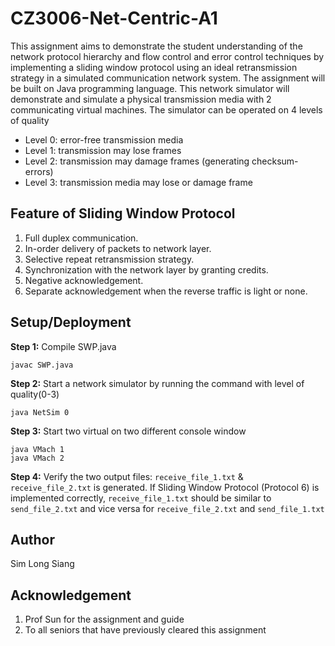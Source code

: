 # CZ3006-Net-Centric-A1
This assignment aims to demonstrate the student understanding of the network protocol hierarchy and flow control and error control techniques by implementing a sliding window protocol using an ideal retransmission strategy in a simulated communication network system. The assignment will be built on Java programming language.
This network simulator will demonstrate and simulate a physical transmission media with 2 communicating virtual machines. The simulator can be operated on 4 levels of quality
-	Level 0: error-free transmission media
-	Level 1: transmission may lose frames
-	Level 2: transmission may damage frames (generating checksum-errors)
-	Level 3: transmission media may lose or damage frame


## Feature of Sliding Window Protocol
1.	Full duplex communication.
2.	In-order delivery of packets to network layer.
3.	Selective repeat retransmission strategy.
4.	Synchronization with the network layer by granting credits.
5.	Negative acknowledgement.
6.	Separate acknowledgement when the reverse traffic is light or none.

## Setup/Deployment
**Step 1:** Compile SWP.java 
```
javac SWP.java
```

**Step 2:** Start a network simulator by running the command with level of quality(0-3)
```
java NetSim 0
```

**Step 3:** Start two virtual on two different console window
```
java VMach 1
java VMach 2
```

**Step 4:** Verify the two output files: `receive_file_1.txt` & `receive_file_2.txt` is generated. 
If Sliding Window Protocol (Protocol 6) is implemented correctly, `receive_file_1.txt` should be similar to `send_file_2.txt` and vice versa for `receive_file_2.txt` and `send_file_1.txt`

## Author
Sim Long Siang

## Acknowledgement
1) Prof Sun for the assignment and guide
2) To all seniors that have previously cleared this assignment

